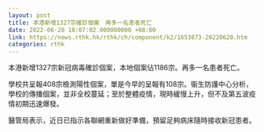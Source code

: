 ```yaml
---
layout: post
title: 本港新增1327宗確診個案　再多一名患者死亡
date: 2022-06-20 18:07:02.000000000 +08:00
link: https://news.rthk.hk/rthk/ch/component/k2/1653873-20220620.htm
categories: rthk
---
```


本港新增1327宗新冠病毒確診個案，本地個案佔1186宗。再多一名患者死亡。

學校共呈報408宗檢測陽性個案，單是今早的呈報有108宗。衞生防護中心分析，學校的傳播個案，並非全校蔓延；至於整體疫情，現時緩慢上升，但不及第五波疫情初期迅速爆發。

醫管局表示，近日已指示各聯網重新做好準備，預留足夠病床隨時接收新冠患者。

